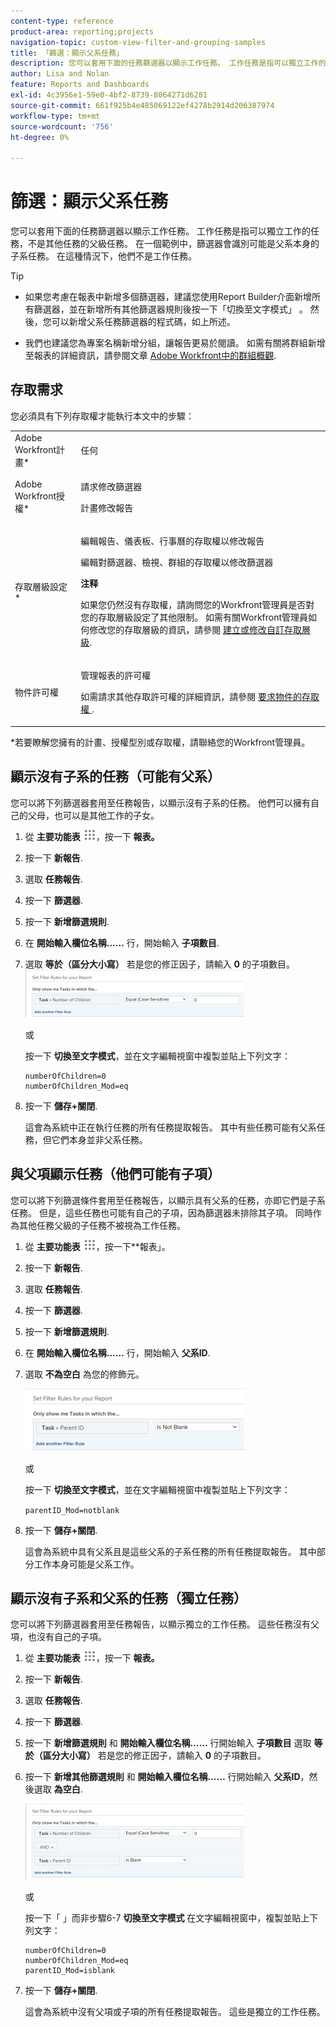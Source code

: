```yaml
---
content-type: reference
product-area: reporting;projects
navigation-topic: custom-view-filter-and-grouping-samples
title: 「篩選：顯示父系任務」
description: 您可以套用下面的任務篩選器以顯示工作任務。 工作任務是指可以獨立工作的任務，不是其他任務的父級任務。 在一個範例中，篩選器會識別可能是父系本身的子系任務。 在這種情況下，他們不是工作任務。
author: Lisa and Nolan
feature: Reports and Dashboards
exl-id: 4c3956e1-59e0-4bf2-8739-8064271d6281
source-git-commit: 661f925b4e485069122ef4278b2914d206387974
workflow-type: tm+mt
source-wordcount: '756'
ht-degree: 0%

---
```


# 篩選：顯示父系任務

您可以套用下面的任務篩選器以顯示工作任務。 工作任務是指可以獨立工作的任務，不是其他任務的父級任務。 在一個範例中，篩選器會識別可能是父系本身的子系任務。 在這種情況下，他們不是工作任務。

>[!TIP]
>
>* 如果您考慮在報表中新增多個篩選器，建議您使用Report Builder介面新增所有篩選器，並在新增所有其他篩選器規則後按一下「切換至文字模式」 。 然後，您可以新增父系任務篩選器的程式碼，如上所述。 
* 我們也建議您為專案名稱新增分組，讓報告更易於閱讀。 如需有關將群組新增至報表的詳細資訊，請參閱文章 [Adobe Workfront中的群組概觀](../../../reports-and-dashboards/reports/reporting-elements/groupings-overview.md).
>


## 存取需求

您必須具有下列存取權才能執行本文中的步驟：

<table style="table-layout:auto"> 
 <col> 
 <col> 
 <tbody> 
  <tr> 
   <td role="rowheader">Adobe Workfront計畫*</td> 
   <td> <p>任何</p> </td> 
  </tr> 
  <tr> 
   <td role="rowheader">Adobe Workfront授權*</td> 
   <td> <p>請求修改篩選器 </p>
   <p>計畫修改報告</p> </td> 
  </tr> 
  <tr> 
   <td role="rowheader">存取層級設定*</td> 
   <td> <p>編輯報告、儀表板、行事曆的存取權以修改報告</p> <p>編輯對篩選器、檢視、群組的存取權以修改篩選器</p> <p><b>注释</b>

如果您仍然沒有存取權，請詢問您的Workfront管理員是否對您的存取層級設定了其他限制。 如需有關Workfront管理員如何修改您的存取層級的資訊，請參閱 <a href="../../../administration-and-setup/add-users/configure-and-grant-access/create-modify-access-levels.md" class="MCXref xref">建立或修改自訂存取層級</a>.</p> </td>
</tr>
  <tr> 
   <td role="rowheader">物件許可權</td> 
   <td> <p>管理報表的許可權</p> <p>如需請求其他存取許可權的詳細資訊，請參閱 <a href="../../../workfront-basics/grant-and-request-access-to-objects/request-access.md" class="MCXref xref">要求物件的存取權 </a>.</p> </td> 
  </tr> 
 </tbody> 
</table>

&#42;若要瞭解您擁有的計畫、授權型別或存取權，請聯絡您的Workfront管理員。

## 顯示沒有子系的任務（可能有父系）

您可以將下列篩選器套用至任務報告，以顯示沒有子系的任務。 他們可以擁有自己的父母，也可以是其他工作的子女。

1. 從 **主要功能表** ![](assets/main-menu-icon.png)，按一下 **報表。**

1. 按一下 **新報告**.
1. 選取 **任務報告**.
1. 按一下 **篩選器**.
1. 按一下 **新增篩選規則**.
1. 在 **開始輸入欄位名稱……** 行，開始輸入 **子項數目**.

1. 選取 **等於（區分大小寫）** 若是您的修正因子，請輸入 **0** 的子項數目。\
   ![](assets/parent-task-filter-from-the-ui-350x76.png)

   或

   按一下 **切換至文字模式**，並在文字編輯視窗中複製並貼上下列文字： 

   ```
   numberOfChildren=0
   numberOfChildren_Mod=eq
   ```


1. 按一下 **儲存+關閉**.

   這會為系統中正在執行任務的所有任務提取報告。 其中有些任務可能有父系任務，但它們本身並非父系任務。

## 與父項顯示任務（他們可能有子項）

您可以將下列篩選條件套用至任務報告，以顯示具有父系的任務，亦即它們是子系任務。 但是，這些任務也可能有自己的子項，因為篩選器未排除其子項。 同時作為其他任務父級的子任務不被視為工作任務。

1. 從 **主要功能表** ![](assets/main-menu-icon.png)，按一下**報表」。
1. 按一下 **新報告**.
1. 選取 **任務報告**.
1. 按一下 **篩選器**.
1. 按一下 **新增篩選規則**.
1. 在 **開始輸入欄位名稱……** 行，開始輸入 **父系ID**.
1. 選取 **不為空白** 為您的修飾元。

   ![](assets/filter-parent-id-not-blank-350x100.png)

   或

   按一下 **切換至文字模式**，並在文字編輯視窗中複製並貼上下列文字： 

   `parentID_Mod=notblank`

1. 按一下 **儲存+關閉**.

   這會為系統中具有父系且是這些父系的子系任務的所有任務提取報告。 其中部分工作本身可能是父系工作。

## 顯示沒有子系和父系的任務（獨立任務）

您可以將下列篩選器套用至任務報告，以顯示獨立的工作任務。 這些任務沒有父項，也沒有自己的子項。

1. 從 **主要功能表** ![](assets/main-menu-icon.png)，按一下 **報表。**
1. 按一下 **新報告**.
1. 選取 **任務報告**.
1. 按一下 **篩選器**.
1. 按一下 **新增篩選規則** 和 **開始輸入欄位名稱……** 行開始輸入 **子項數目** 選取 **等於（區分大小寫）** 若是您的修正因子，請輸入 **0** 的子項數目。
1. 按一下 **新增其他篩選規則** 和 **開始輸入欄位名稱……** 行開始輸入 **父系ID**，然後選取 **為空白**.

   ![](assets/filter-parent-id-blank-and-zero-children-350x121.png)

   或

   按一下「 」而非步驟6-7 **切換至文字模式** 在文字編輯視窗中，複製並貼上下列文字： 

   <!--
   <p data-mc-conditions="QuicksilverOrClassic.Draft mode">(NOTE: ensure steps above stay accurate)</p>
   -->

   ```
   numberOfChildren=0
   numberOfChildren_Mod=eq
   parentID_Mod=isblank
   ```

1. 按一下 **儲存+關閉**.

   這會為系統中沒有父項或子項的所有任務提取報告。 這些是獨立的工作任務。
